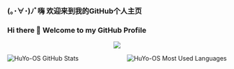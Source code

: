 ### (｡･∀･)ﾉﾞ嗨 欢迎来到我的GitHub个人主页
### Hi there 👋 Welcome to my GitHub Profile
<p align="center">
  <a href="https://github.com/HuYo-OS">
    <img src="https://moe-counter.huyo-os.repl.co/get/@HuYo-OS?theme=gelbooru" />
  </a>
</p>

<p>
  <a href="https://github.com/HuYo-OS">
    <img src="https://github-readme-stats.vercel.app/api?username=HuYo-OS" title="GitHub Stats" alt="HuYo-OS GitHub Stats" align="left" />
    <img src="https://github-readme-stats.vercel.app/api/top-langs/?username=HuYo-OS" title="HuYo-OS Stats" alt="HuYo-OS Most Used Languages" align="right" />
  </a>
</p>
